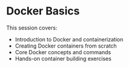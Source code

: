 # Docker Basics

This session covers:
- Introduction to Docker and containerization
- Creating Docker containers from scratch
- Core Docker concepts and commands
- Hands-on container building exercises
